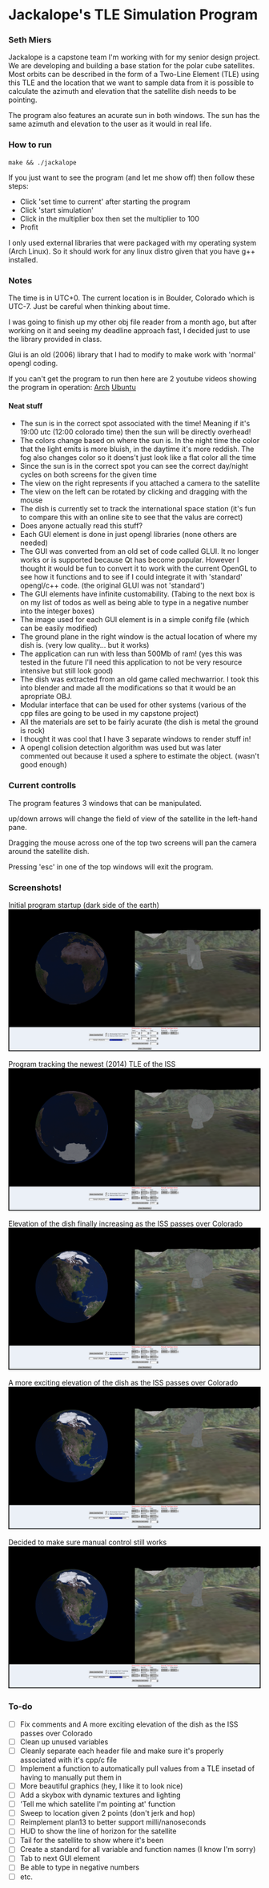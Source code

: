 # Jackalope's TLE Simulation Program

### Seth Miers

Jackalope is a capstone team I'm working with for my senior design project. We are developing and building a base station for the polar cube satellites. Most orbits can be described in the form of a Two-Line Element (TLE) using this TLE and the location that we want to sample data from it is possible to calculate the azimuth and elevation that the satellite dish needs to be pointing.

The program also features an acurate sun in both windows. The sun has the same azimuth and elevation to the user as it would in real life.

### How to run

    make && ./jackalope

If you just want to see the program (and let me show off) then follow these steps:
 - Click 'set time to current' after starting the program
 - Click 'start simulation'
 - Click in the multiplier box then set the multiplier to 100
 - Profit

I only used external libraries that were packaged with my operating system (Arch Linux). So it should work for any linux distro given that you have g++ installed.

### Notes

The time is in UTC+0. The current location is in Boulder, Colorado which is UTC-7. Just be careful when thinking about time.

I was going to finish up my other obj file reader from a month ago, but after working on it and seeing my deadline approach fast, I decided just to use the library provided in class.

Glui is an old (2006) library that I had to modify to make work with 'normal' opengl coding.

If you can't get the program to run then here are 2 youtube videos showing the program in operation:
[Arch](http://www.youtube.com/watch?v=N-2XADJBdCc)
[Ubuntu](http://www.youtube.com/watch?v=VAHC_CkbPQc)

#### Neat stuff

 - The sun is in the correct spot associated with the time! Meaning if it's 19:00 utc (12:00 colorado time) then the sun will be directly overhead!
 - The colors change based on where the sun is. In the night time the color that the light emits is more bluish, in the daytime it's more reddish. The fog also changes color so it doens't just look like a flat color all the time
 - Since the sun is in the correct spot you can see the correct day/night cycles on both screens for the given time
 - The view on the right represents if you attached a camera to the satellite
 - The view on the left can be rotated by clicking and dragging with the mouse
 - The dish is currently set to track the international space station (it's fun to compare this with an online site to see that the valus are correct)
 - Does anyone actually read this stuff?
 - Each GUI element is done in just opengl libraries (none others are needed)
 - The GUI was converted from an old set of code called GLUI. It no longer works or is supported because Qt has become popular. However I thought it would be fun to convert it to work with the current OpenGL to see how it functions and to see if I could integrate it with 'standard' opengl/c++ code. (the original GLUI was not 'standard')
 - The GUI elements have infinite customability. (Tabing to the next box is on my list of todos as well as being able to type in a negative number into the integer boxes)
 - The image used for each GUI element is in a simple conifg file (which can be easily modified)
 - The ground plane in the right window is the actual location of where my dish is. (very low quality... but it works)
 - The application can run with less than 500Mb of ram! (yes this was tested in the future I'll need this application to not be very resource intensive but still look good)
 - The dish was extracted from an old game called mechwarrior. I took this into blender and made all the modifications so that it would be an apropriate OBJ.
 - Modular interface that can be used for other systems (various of the cpp files are going to be used in my capstone project)
 - All the materials are set to be fairly acurate (the dish is metal the ground is rock)
 - I thought it was cool that I have 3 separate windows to render stuff in!
 - A opengl colision detection algorithm was used but was later commented out because it used a sphere to estimate the object. (wasn't good enough)

### Current controlls
The program features 3 windows that can be manipulated.

up/down arrows will change the field of view of the satellite in the left-hand pane.

Dragging the mouse across one of the top two screens will pan the camera around the satellite dish.

Pressing 'esc' in one of the top windows will exit the program.

### Screenshots!

Initial program startup (dark side of the earth)
![Startup](https://raw.githubusercontent.com/superzanti/Jackalope_TLE_SIM/master/screenshots/2014-12-08-162601_1920x1080_scrot.png)

Program tracking the newest (2014) TLE of the ISS
![ISS tracking](https://raw.githubusercontent.com/superzanti/Jackalope_TLE_SIM/master/screenshots/2014-12-08-162627_1920x1080_scrot.png)

Elevation of the dish finally increasing as the ISS passes over Colorado
![Elevation increasing](https://raw.githubusercontent.com/superzanti/Jackalope_TLE_SIM/master/screenshots/2014-12-08-162723_1920x1080_scrot.png)

A more exciting elevation of the dish as the ISS passes over Colorado
![Elevation increasing](https://raw.githubusercontent.com/superzanti/Jackalope_TLE_SIM/master/screenshots/2014-12-08-162749_1920x1080_scrot.png)

Decided to make sure manual control still works
![Manual control](https://raw.githubusercontent.com/superzanti/Jackalope_TLE_SIM/master/screenshots/2014-12-08-162749_1920x1080_scrot.png)

### To-do

 - [ ] Fix comments and A more exciting elevation of the dish as the ISS passes over Colorado
 - [ ] Clean up unused variables
 - [ ] Cleanly separate each header file and make sure it's properly associated with it's cpp/c file
 - [ ] Implement a function to automatically pull values from a TLE insetad of having to manually put them in
 - [ ] More beautiful graphics (hey, I like it to look nice)
 - [ ] Add a skybox with dynamic textures and lighting
 - [ ] 'Tell me which satellite I'm pointing at' function
 - [ ] Sweep to location given 2 points (don't jerk and hop)
 - [ ] Reimplement plan13 to better support milli/nanoseconds
 - [ ] HUD to show the line of horizon for the satellite
 - [ ] Tail for the satellite to show where it's been
 - [ ] Create a standard for all variable and function names (I know I'm sorry)
 - [ ] Tab to next GUI element
 - [ ] Be able to type in negative numbers
 - [ ] etc.
